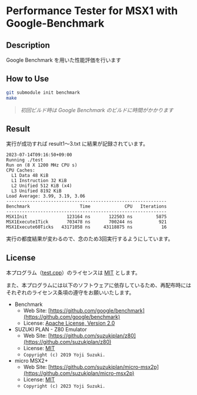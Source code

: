# Performance Tester for MSX1 with Google-Benchmark

## Description

Google Benchmark を用いた性能評価を行います

## How to Use

```bash
git submodule init benchmark
make
```

> _初回ビルド時は Google Benchmark のビルドに時間がかかります_

## Result

実行が成功すれば result1〜3.txt に結果が記録されています。

```
2023-07-14T09:16:50+09:00
Running ./test
Run on (8 X 1200 MHz CPU s)
CPU Caches:
  L1 Data 48 KiB
  L1 Instruction 32 KiB
  L2 Unified 512 KiB (x4)
  L3 Unified 8192 KiB
Load Average: 3.99, 3.19, 3.06
-------------------------------------------------------------
Benchmark                   Time             CPU   Iterations
-------------------------------------------------------------
MSX1Init               123164 ns       122503 ns         5875
MSX1Execute1Tick       703478 ns       700244 ns          921
MSX1Execute60Ticks   43171058 ns     43118875 ns           16
```

実行の都度結果が変わるので、念のため3回実行するようにしています。

## License

本プログラム（[test.cpp](test.cpp)）のライセンスは [MIT](LICENSE.txt) とします。

また、本プログラムには以下のソフトウェアに依存しているため、再配布時にはそれぞれのライセンス条項の遵守をお願いいたします。

- Benchmark
  - Web Site: [https://github.com/google/benchmark](https://github.com/google/benchmark)
  - License: [Apache License, Version 2.0](../../licenses-copy/benchmark.txt)
- SUZUKI PLAN - Z80 Emulator
  - Web Site: [https://github.com/suzukiplan/z80](https://github.com/suzukiplan/z80)
  - License: [MIT](../../licenses-copy/z80.txt)
  - `Copyright (c) 2019 Yoji Suzuki.`
- micro MSX2+
  - Web Site: [https://github.com/suzukiplan/micro-msx2p](https://github.com/suzukiplan/micro-msx2p)
  - License: [MIT](../../LICENSE.txt)
  - `Copyright (c) 2023 Yoji Suzuki.`
